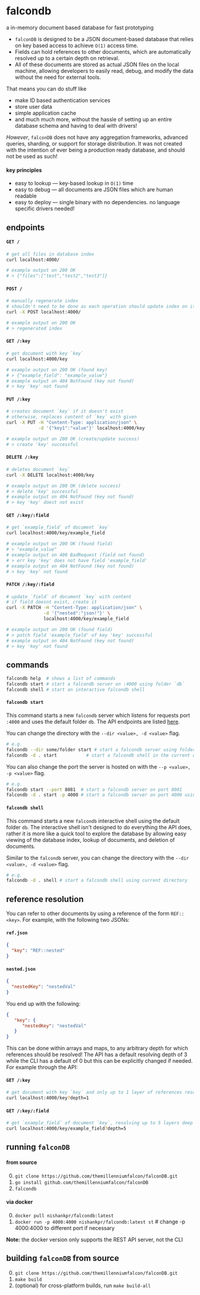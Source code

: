 # falcondb

a in-memory document based database for fast prototyping

- `falconDB` is designed to be a JSON document-based database that relies on key based access to achieve `O(1)` access time. 
- Fields can hold references to other documents, which are automatically resolved up to a certain depth on retrieval. 
- All of these documents are stored as actual JSON files on the local machine, allowing developers to easily read, debug, and modify the data without the need for external tools. 

That means you can do stuff like
* make ID based authentication services
* store user data
* simple application cache
* and much much more, without the hassle of setting up an entire database schema and having to deal with drivers!

*However*, `falconDB` does not have any aggregation frameworks, advanced queries, sharding, or support for storage distribution. It was not created with the intention of ever being a production ready database, and should not be used as such!

#### key principles
* easy to lookup &mdash; key-based lookup in `O(1)` time
* easy to debug &mdash; all documents are JSON files which are human readable
* easy to deploy &mdash; single binary with no dependencies. no language specific drivers needed!

## endpoints
#### `GET /`
```bash
# get all files in database index
curl localhost:4000/

# example output on 200 OK
# > {"files":["test","test2","test3"]}
```

#### `POST /`
```bash
# manually regenerate index
# shouldn't need to be done as each operation should update index on its own
curl -X POST localhost:4000/

# example output on 200 OK
# > regenerated index
```

#### `GET /:key`
```bash
# get document with key `key`
curl localhost:4000/key

# example output on 200 OK (found key)
# > {"example_field": "example_value"}
# example output on 404 NotFound (key not found)
# > key 'key' not found
```

#### `PUT /:key`
```bash
# creates document `key` if it doesn't exist
# otherwise, replaces content of `key` with given
curl -X PUT -H "Content-Type: application/json" \
            -d '{"key1":"value"}' localhost:4000/key

# example output on 200 OK (create/update success)
# > create 'key' successful
```

#### `DELETE /:key`
```bash
# deletes document `key`
curl -X DELETE localhost:4000/key

# example output on 200 OK (delete success)
# > delete 'key' successful
# example output on 404 NotFound (key not found)
# > key 'key' doest not exist
```

#### `GET /:key/:field`
```bash
# get `example_field` of document `key`
curl localhost:4000/key/example_field

# example output on 200 OK (found field)
# > "example_value"
# example output on 400 BadRequest (field not found)
# > err key 'key' does not have field 'example_field'
# example output on 404 NotFound (key not found)
# > key 'key' not found
```
#### `PATCH /:key/:field`
```bash
# update `field` of document `key` with content
# if field doesnt exist, create it
curl -X PATCH -H "Content-Type: application/json" \
              -d '{"nested":"json!"}' \
              localhost:4000/key/example_field

# example output on 200 OK (found field)
# > patch field 'example_field' of key 'key' successful
# example output on 404 NotFound (key not found)
# > key 'key' not found
```

## commands
```bash
falcondb help  # shows a list of commands
falcondb start # start a falcondb server on :4000 using folder `db`
falcondb shell # start an interactive falcondb shell
```

#### `falcondb start`
This command starts a new `falcondb` server which listens for requests port `:4000` and uses the default folder `db`. The API endpoints are listed [here](#markdown-header-endpoints).

You can change the directory with the `--dir <value>, -d <value>` flag.
```bash
# e.g.
falcondb --dir some/folder start # start a falcondb server using folder `some/folder`
falcondb -d . start           # start a falcondb shell in the current directory
```

You can also change the port the server is hosted on with the `--p <value>, -p <value>` flag.
```bash
# e.g.
falcondb start --port 8081  # start a falcondb server on port 8081
falcondb -d . start -p 4000 # start a falcondb server on port 4000 using current directory
```

#### `falcondb shell`
This command starts a new `falcondb` interactive shell using the default folder `db`. The interactive shell isn't designed to do everything the API does, rather it is more like a quick tool to explore the database by allowing easy viewing of the database index, lookup of documents, and deletion of documents.

Similar to the `falcondb` server, you can change the directory with the `--dir <value>, -d <value>` flag.
```bash
# e.g.
falcondb -d . shell # start a falcondb shell using current directory
```

## reference resolution
You can refer to other documents by using a reference of the form `REF::<key>`. For example, with the following two JSONs:
#### `ref.json`
```json
{
  "key": "REF::nested"
}
```

#### `nested.json`
```json
{
  "nestedKey": "nestedVal"
}
```
You end up with the following:
```json
{
   "key": {
      "nestedKey": "nestedVal"
   }
}
```
This can be done within arrays and maps, to any arbitrary depth for which references should be resolved! The API has a default resolving depth of 3 while the CLI has a default of 0 but this can be explicitly changed if needed. For example through the API:
#### `GET /:key`
```bash
# get document with key `key` and only up to 1 layer of references resolved
curl localhost:4000/key?depth=1
```
#### `GET /:key/:field`
```bash
# get `example_field` of document `key`, resolving up to 5 layers deep
curl localhost:4000/key/example_field?depth=5
```
## running `falconDB`
#### from source
0. `git clone https://github.com/themillenniumfalcon/falconDB.git`
1. `go install github.com/themillenniumfalcon/falconDB`
2. `falcondb`

#### via docker
0. `docker pull nishankpr/falcondb:latest`
1. `docker run -p 4000:4000 nishankpr/falcondb:latest st` # change -p 4000:4000 to different port if necessary

**Note:** the docker version only supports the REST API server, not the CLI

## building `falconDB` from source
0. `git clone https://github.com/themillenniumfalcon/falconDB.git`
1. `make build`
2. (optional) for cross-platform builds, run `make build-all`